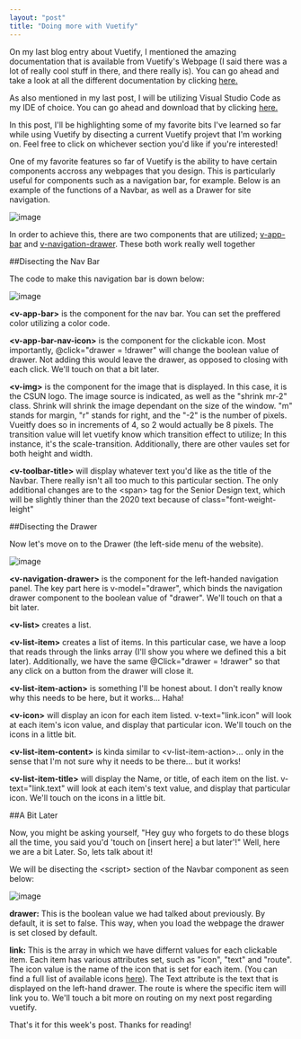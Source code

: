 ```yaml
---
layout: "post"
title: "Doing more with Vuetify"
---
```


On my last blog entry about Vuetify, I mentioned the amazing documentation that is available from Vuetify's Webpage (I said there was a lot of really cool stuff in there, and there really is). You can go ahead and take a look at all the different documentation by clicking [here.](https://vuetifyjs.com/en/getting-started/quick-start/ "Vuetify Documentation")

As also mentioned in my last post, I will be utilizing Visual Studio Code as my IDE of choice. You can go ahead and download that by clicking [here.](https://code.visualstudio.com/)

In this post, I'll be highlighting some of my favorite bits I've learned so far while using Vuetify by disecting a current Vuetify projevt that I'm working on. Feel free to click on whichever section you'd like if you're interested!

One of my favorite features so far of Vuetify is the ability to have certain components accross any webpages that you design. This is particularly useful for components such as a navigation bar, for example. Below is an example of the functions of a Navbar, as well as a Drawer for site navigation.

![image](/hugoalejandro13/images/blog9/first.gif)

In order to achieve this, there are two components that are utilized; [v-app-bar](https://vuetifyjs.com/en/components/app-bars/) and [v-navigation-drawer](https://vuetifyjs.com/en/components/navigation-drawers/). These both work really well together

##Disecting the Nav Bar


The code to make this navigation bar is down below:

![image](/hugoalejandro13/images/blog9/image1.PNG)

**\<v-app-bar\>** is the component for the nav bar. You can set the preffered color utilizing a color code.

**\<v-app-bar-nav-icon\>** is the component for the clickable icon. Most importantly, @click="drawer = !drawer" will change the boolean value of drawer. Not adding this would leave the drawer, as opposed to closing with each click. We'll touch on that a bit later.

**\<v-img\>** is the component for the image that is displayed. In this case, it is the CSUN logo. The image source is indicated, as well as the "shrink mr-2" class. Shrink will shrink the image dependant on the size of the window. "m" stands for margin, "r" stands for right, and the "-2" is the number of pixels. Vueitfy does so in increments of 4, so 2 would actually be 8 pixels. The transition value will let vuetify know which transition effect to utilize; In this instance, it's the scale-transition. Additionally, there are other vaules set for both height and width.

**\<v-toolbar-title\>** will display whatever text you'd like as the title of the Navbar. There really isn't all too much to this particular section. The only additional changes are to the \<span\> tag for the Senior Design text, which will be slightly thiner than the 2020 text because of class="font-weight-leight"

##Disecting the Drawer

Now let's move on to the Drawer (the left-side menu of the website).

![image](/hugoalejandro13/images/blog9/image2.PNG)

**\<v-navigation-drawer\>** is the component for the left-handed navigation panel. The key part here is v-model="drawer", which binds the navigation drawer component to the boolean value of "drawer". We'll touch on that a bit later.

**\<v-list\>** creates a list.

**\<v-list-item\>** creates a list of items. In this particular case, we have a loop that reads through the links array (I'll show you where we defined this a bit later). Additionally, we have the same @Click="drawer = !drawer" so that any click on a button from the drawer will close it.

**\<v-list-item-action\>** is something I'll be honest about. I don't really know why this needs to be here, but it works... Haha!

**\<v-icon\>** will display an icon for each item listed. v-text="link.icon" will look at each item's icon value, and display that particular icon. We'll touch on the icons in a little bit.

**\<v-list-item-content\>** is kinda similar to \<v-list-item-action\>... only in the sense that I'm not sure why it needs to be there... but it works!

**\<v-list-item-title\>** will display the Name, or title, of each item on the list. v-text="link.text" will look at each item's text value, and display that particular icon. We'll touch on the icons in a little bit.

##A Bit Later

Now, you might be asking yourself, "Hey guy who forgets to do these blogs all the time, you said you'd 'touch on [insert here] a but later'!" Well, here we are a bit Later. So, lets talk about it!

We will be disecting the \<script\> section of the Navbar component as seen below:

![image](/hugoalejandro13/images/blog9/image3.PNG)

**drawer:** This is the boolean value we had talked about previously. By default, it is set to false. This way, when you load the webpage the drawer is set closed by default.

**link:** This is the array in which we have differnt values for each clickable item. Each item has various attributes set, such as "icon", "text" and "route". The icon value is the name of the icon that is set for each item. (You can find a full list of available icons [here](https://https://materialdesignicons.com/)). The Text attribute is the text that is displayed on the left-hand drawer. The route is where the specific item will link you to. We'll touch a bit more on routing on my next post regarding vuetify.

That's it for this week's post. Thanks for reading!
